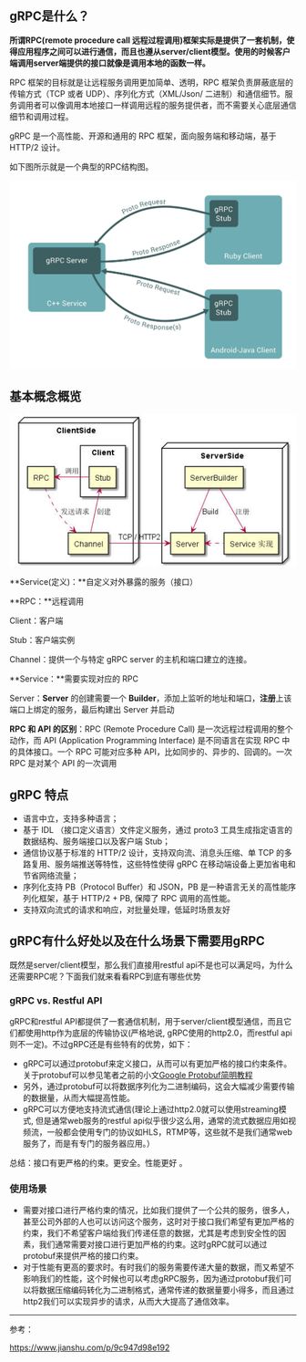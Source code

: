 ## gRPC是什么？

**所谓RPC(remote procedure call 远程过程调用)框架实际是提供了一套机制，使得应用程序之间可以进行通信，而且也遵从server/client模型。使用的时候客户端调用server端提供的接口就像是调用本地的函数一样。**

RPC 框架的目标就是让远程服务调用更加简单、透明，RPC 框架负责屏蔽底层的传输方式（TCP 或者 UDP）、序列化方式（XML/Json/ 二进制）和通信细节。服务调用者可以像调用本地接口一样调用远程的服务提供者，而不需要关心底层通信细节和调用过程。

gRPC 是一个高性能、开源和通用的 RPC 框架，面向服务端和移动端，基于 HTTP/2 设计。

如下图所示就是一个典型的RPC结构图。

![](/网络/images/grpc.webp)

## 基本概念概览

![](/网络/images/gRPC概念图.jpg)

**Service(定义)：**自定义对外暴露的服务（接口）

**RPC：**远程调用

Client：客户端

Stub：客户端实例

Channel：提供一个与特定 gRPC server 的主机和端口建立的连接。

**Service：**需要实现对应的 RPC

Server：**Server** 的创建需要一个 **Builder**，添加上监听的地址和端口，**注册**上该端口上绑定的服务，最后构建出 Server 并启动

**RPC 和 API 的区别**：RPC (Remote Procedure Call) 是一次远程过程调用的整个动作，而 API (Application Programming Interface) 是不同语言在实现 RPC 中的具体接口。一个 RPC 可能对应多种 API，比如同步的、异步的、回调的。一次 RPC 是对某个 API 的一次调用

## gRPC 特点

+ 语言中立，支持多种语言；
+ 基于 IDL （接口定义语言）文件定义服务，通过 proto3 工具生成指定语言的数据结构、服务端接口以及客户端 Stub；
+ 通信协议基于标准的 HTTP/2 设计，支持双向流、消息头压缩、单 TCP 的多路复用、服务端推送等特性，这些特性使得 gRPC 在移动端设备上更加省电和节省网络流量；
+ 序列化支持 PB（Protocol Buffer）和 JSON，PB 是一种语言无关的高性能序列化框架，基于 HTTP/2 + PB, 保障了 RPC 调用的高性能。
+ 支持双向流式的请求和响应，对批量处理，低延时场景友好

## gRPC有什么好处以及在什么场景下需要用gRPC

既然是server/client模型，那么我们直接用restful api不是也可以满足吗，为什么还需要RPC呢？下面我们就来看看RPC到底有哪些优势

### gRPC vs. Restful API

gRPC和restful API都提供了一套通信机制，用于server/client模型通信，而且它们都使用http作为底层的传输协议(严格地说, gRPC使用的http2.0，而restful api则不一定)。不过gRPC还是有些特有的优势，如下：

- gRPC可以通过protobuf来定义接口，从而可以有更加严格的接口约束条件。关于protobuf可以参见笔者之前的小文[Google Protobuf简明教程](https://www.jianshu.com/p/b723053a86a6)
- 另外，通过protobuf可以将数据序列化为二进制编码，这会大幅减少需要传输的数据量，从而大幅提高性能。
- gRPC可以方便地支持流式通信(理论上通过http2.0就可以使用streaming模式, 但是通常web服务的restful api似乎很少这么用，通常的流式数据应用如视频流，一般都会使用专门的协议如HLS，RTMP等，这些就不是我们通常web服务了，而是有专门的服务器应用。）

总结：接口有更严格的约束。更安全。性能更好 。

### 使用场景

+ 需要对接口进行严格约束的情况，比如我们提供了一个公共的服务，很多人，甚至公司外部的人也可以访问这个服务，这时对于接口我们希望有更加严格的约束，我们不希望客户端给我们传递任意的数据，尤其是考虑到安全性的因素，我们通常需要对接口进行更加严格的约束。这时gRPC就可以通过protobuf来提供严格的接口约束。
+ 对于性能有更高的要求时。有时我们的服务需要传递大量的数据，而又希望不影响我们的性能，这个时候也可以考虑gRPC服务，因为通过protobuf我们可以将数据压缩编码转化为二进制格式，通常传递的数据量要小得多，而且通过http2我们可以实现异步的请求，从而大大提高了通信效率。



------

参考：

https://www.jianshu.com/p/9c947d98e192